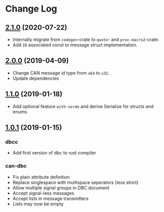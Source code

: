 # Change Log
## [2.1.0](https://github.com/marcelbuesing/can-dbc/tree/2.1.0) (2020-07-22)
- Internally migrate from `codegen`-crate to `quote`- and `proc-macro2`-crate.
- Add `ID` associated const to message struct implementation.

## [2.0.0](https://github.com/marcelbuesing/can-dbc/tree/2.0.0) (2019-04-09)
- Change CAN message id type from `u64` to `u32`.
- Update dependencies

## [1.1.0](https://github.com/marcelbuesing/can-dbc/tree/1.1.0) (2019-01-18)
- Add optional feature `with-serde` and derive Serialize for structs and enums.

## [1.0.1](https://github.com/marcelbuesing/can-dbc/tree/1.0.1) (2019-01-15)

### dbcc
- Add first version of dbc to rust compiler

### can-dbc
- Fix plain attribute definition
- Replace singlespace with multispace seperators (less strict)
- Allow multiple signal groups in DBC document
- Accept signal-less messages
- Accept lists in message transmitters
- Lists may now be empty

